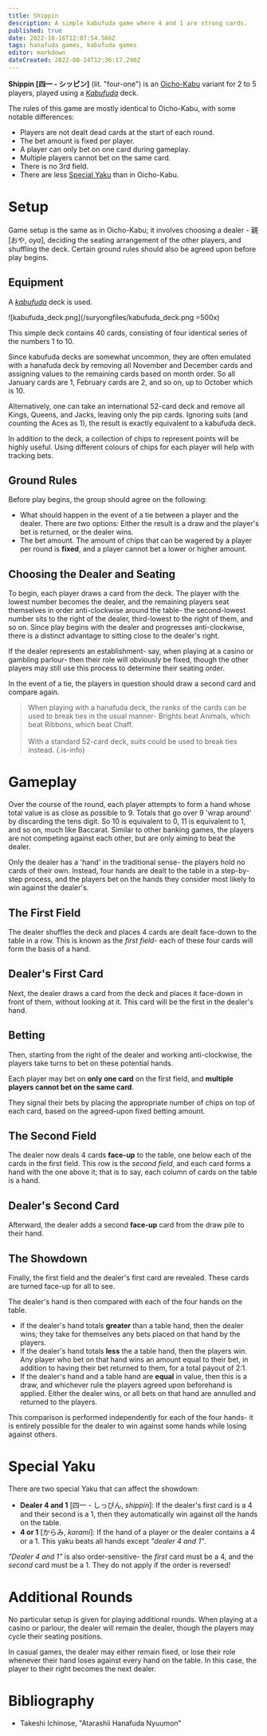 ```yaml
---
title: Shippin
description: A simple kabufuda game where 4 and 1 are strong cards.
published: true
date: 2022-10-16T12:07:54.566Z
tags: hanafuda games, kabufuda games
editor: markdown
dateCreated: 2022-08-24T12:36:17.290Z
---
```


**Shippin [四一 - シッピン]** (lit. "four-one") is an [Oicho-Kabu](/en/kabufuda/games/oicho-kabu) variant for 2 to 5 players, played using a [*Kabufuda*](/en/kabufuda) deck.

The rules of this game are mostly identical to Oicho-Kabu, with some notable differences:
- Players are not dealt dead cards at the start of each round.
- The bet amount is fixed per player.
- A player can only bet on one card during gameplay.
- Multiple players cannot bet on the same card.
- There is no 3rd field.
- There are less [Special Yaku](/en/kabufuda/games/kyo-kabu/#special-yaku) than in Oicho-Kabu.

# Setup
Game setup is the same as in Oicho-Kabu; it involves choosing a dealer - 親 [おや, *oya*], deciding the seating arrangement of the other players, and shuffling the deck. Certain ground rules should also be agreed upon before play begins.

## Equipment
A [*kabufuda*](/en/kabufuda) deck is used. 

![kabufuda_deck.png](/suryongfiles/kabufuda_deck.png =500x)

This simple deck contains 40 cards, consisting of four identical series of the numbers 1 to 10.

Since kabufuda decks are somewhat uncommon, they are often emulated with a hanafuda deck by removing all November and December cards and assigning values to the remaining cards based on month order. So all January cards are 1, February cards are 2, and so on, up to October which is 10.

Alternatively, one can take an international 52-card deck and remove all Kings, Queens, and Jacks, leaving only the pip cards. Ignoring suits (and counting the Aces as 1), the result is exactly equivalent to a kabufuda deck.

In addition to the deck, a collection of chips to represent points will be highly useful. Using different colours of chips for each player will help with tracking bets.

## Ground Rules
Before play begins, the group should agree on the following:

- What should happen in the event of a tie between a player and the dealer. There are two options: Either the result is a draw and the player's bet is returned, or the dealer wins.
- The bet amount. The amount of chips that can be wagered by a player per round is **fixed**, and a player cannot bet a lower or higher amount.

## Choosing the Dealer and Seating
To begin, each player draws a card from the deck. The player with the lowest number becomes the dealer, and the remaining players seat themselves in order anti-clockwise around the table- the second-lowest number sits to the right of the dealer, third-lowest to the right of them, and so on. Since play begins with the dealer and progresses anti-clockwise, there is a distinct advantage to sitting close to the dealer's right.

If the dealer represents an establishment- say, when playing at a casino or gambling parlour- then their role will obviously be fixed, though the other players may still use this process to determine their seating order.

In the event of a tie, the players in question should draw a second card and compare again.

> When playing with a hanafuda deck, the ranks of the cards can be used to break ties in the usual manner- Brights beat Animals, which beat Ribbons, which beat Chaff.<br><br>With a standard 52-card deck, suits could be used to break ties instead.
{.is-info}

# Gameplay
Over the course of the round, each player attempts to form a hand whose total value is as close as possible to 9. Totals that go over 9 'wrap around' by discarding the tens digit. So 10 is equivalent to 0, 11 is equivalent to 1, and so on, much like Baccarat. Similar to other banking games, the players are not competing against each other, but are only aiming to beat the dealer.

Only the dealer has a 'hand' in the traditional sense- the players hold no cards of their own. Instead, four hands are dealt to the table in a step-by-step process, and the players bet on the hands they consider most likely to win against the dealer's.


## The First Field
The dealer shuffles the deck and places 4 cards are dealt face-down to the table in a row. This is known as the *first field*- each of these four cards will form the basis of a hand.

## Dealer's First Card
Next, the dealer draws a card from the deck and places it face-down in front of them, without looking at it. This card will be the first in the dealer's hand.

## Betting
Then, starting from the right of the dealer and working anti-clockwise, the players take turns to bet on these potential hands. 

Each player may bet on **only one card** on the first field, and **multiple players cannot bet on the same card**. 

They signal their bets by placing the appropriate number of chips on top of each card, based on the agreed-upon fixed betting amount.

## The Second Field
The dealer now deals 4 cards **face-up** to the table, one below each of the cards in the first field. This row is the *second field*, and each card forms a hand with the one above it; that is to say, each column of cards on the table is a hand.

## Dealer's Second Card
Afterward, the dealer adds a second **face-up** card from the draw pile to their hand.

## The Showdown
Finally, the first field and the dealer's first card are revealed. These cards are turned face-up for all to see. 

The dealer's hand is then compared with each of the four hands on the table.

- If the dealer's hand totals **greater** than a table hand, then the dealer wins; they take for themselves any bets placed on that hand by the players.
- If the dealer's hand totals **less** the a table hand, then the players win. Any player who bet on that hand wins an amount equal to their bet, in addition to having their bet returned to them, for a total payout of 2:1.
- If the dealer's hand and a table hand are **equal** in value, then this is a draw, and whichever rule the players agreed upon beforehand is applied. Either the dealer wins, or all bets on that hand are annulled and returned to the players.

This comparison is performed independently for each of the four hands- it is entirely possible for the dealer to win against some hands while losing against others.

# Special Yaku
There are two special Yaku that can affect the showdown:
- **Dealer 4 and 1** [四一 - しっぴん, *shippin*]: If the dealer's first card is a 4 and their second is a 1, then they automatically win against *all* the hands on the table.
- **4 or 1** [からみ, *karami*]: If the hand of a player or the dealer contains a 4 or a 1. This yaku beats all hands except *"dealer 4 and 1"*.

*"Dealer 4 and 1"* is also order-sensitive- the *first* card must be a 4, and the *second* card must be a 1. They do not apply if the order is reversed!

# Additional Rounds
No particular setup is given for playing additional rounds. When playing at a casino or parlour, the dealer will remain the dealer, though the players may cycle their seating positions.

In casual games, the dealer may either remain fixed, or lose their role whenever their hand loses against every hand on the table. In this case, the player to their right becomes the next dealer.

# Bibliography
- Takeshi Ichinose, "Atarashii Hanafuda Nyuumon"